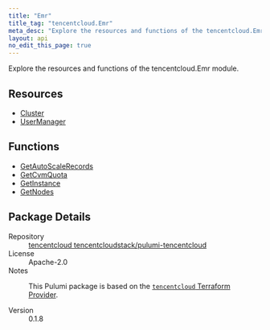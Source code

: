 ```yaml
---
title: "Emr"
title_tag: "tencentcloud.Emr"
meta_desc: "Explore the resources and functions of the tencentcloud.Emr module."
layout: api
no_edit_this_page: true
---
```


<!-- WARNING: this file was generated by Pulumi Docs Generator. -->
<!-- Do not edit by hand unless you're certain you know what you are doing! -->

Explore the resources and functions of the tencentcloud.Emr module.

<h2 id="resources">Resources</h2>
<ul class="api">
    <li><a href="cluster/" title="Cluster"><span class="api-symbol api-symbol--resource"></span>Cluster</a></li>
    <li><a href="usermanager/" title="UserManager"><span class="api-symbol api-symbol--resource"></span>UserManager</a></li>
</ul>

<h2 id="functions">Functions</h2>
<ul class="api">
    <li><a href="getautoscalerecords/" title="GetAutoScaleRecords"><span class="api-symbol api-symbol--function"></span>GetAutoScaleRecords</a></li>
    <li><a href="getcvmquota/" title="GetCvmQuota"><span class="api-symbol api-symbol--function"></span>GetCvmQuota</a></li>
    <li><a href="getinstance/" title="GetInstance"><span class="api-symbol api-symbol--function"></span>GetInstance</a></li>
    <li><a href="getnodes/" title="GetNodes"><span class="api-symbol api-symbol--function"></span>GetNodes</a></li>
</ul>

<h2 id="package-details">Package Details</h2>
<dl class="package-details">
	<dt>Repository</dt>
	<dd><a href="https://github.com/tencentcloudstack/pulumi-tencentcloud">tencentcloud tencentcloudstack/pulumi-tencentcloud</a></dd>
	<dt>License</dt>
	<dd>Apache-2.0</dd>
	<dt>Notes</dt>
	<dd><p>This Pulumi package is based on the <a href="https://github.com/tencentcloudstack/terraform-provider-tencentcloud"><code>tencentcloud</code> Terraform Provider</a>.</p>
</dd>
	<dt>Version</dt>
	<dd>0.1.8</dd>
</dl>

